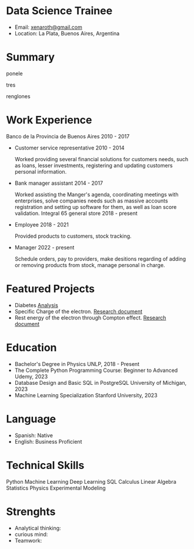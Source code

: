 # Data Science Trainee

- Email: xenaroth@gmail.com
- Location: La Plata, Buenos Aires, Argentina

# Summary
ponele

tres

renglones

# Work Experience
Banco de la Provincia de Buenos Aires 2010 - 2017
- Customer service representative 2010 - 2014

  Worked providing several financial solutions for customers needs, such as loans, lesser investments, registering and updating customers personal information.
- Bank manager assistant 2014 - 2017

  Worked assisting the Manger's agenda, coordinating meetings with enterprises, solve companies needs such as massive accounts registration and setting up software for them, as well as loan score validation.
Integral 65 general store 2018 - present
- Employee 2018 - 2021

  Provided products to customers, stock tracking.
- Manager 2022 - present

  Schedule orders, pay to providers, make desitions regarding of adding or removing products from stock, manage personal in charge.
# Featured Projects
- Diabetes [Analysis](https://www.overleaf.com/read/kfmjdgbmcfrq)
- Specific Charge of the electron. [Research document](https://www.overleaf.com/read/vnwqjrqswrdv)
- Rest energy of the electron through Compton effect. [Research document](https://www.overleaf.com/read/nhnzbpwxpznd)

# Education
- Bachelor's Degree in Physics
  UNLP, 2018 - Present
- The Complete Python Programming
  Course: Beginner to Advanced
  Udemy, 2023
- Database Design and Basic SQL in PostgreSQL
  University of Michigan, 2023
- Machine Learning Specialization
  Stanford University, 2023
  
# Language
- Spanish: Native
- English: Business Proficient

# Technical Skills
Python Machine Learning Deep Learning SQL Calculus Linear Algebra Statistics Physics Experimental Modeling
  
# Strenghts

- Analytical thinking:
- curious mind:
- Teamwork:
  
